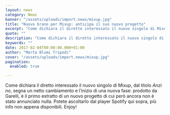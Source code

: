 ```yaml
---
layout: news
category: News
banner: "/assets/uploads/import.news/mixup.jpg"
title: "Nuovo brano per Mixup: anticipa il suo nuovo progetto"
excerpt: "Come dichiara il diretto interessato il nuovo singolo di Mixup, dal titolo Anzi no, segna un netto cambiamento e l’inizio di una nuova fase: prodotto da Garelli, è il primo estratto di un nuovo progetto di cui però ancora non è stato annunciato nulla. Potete ascoltarlo dal player Spotify qui sopra, più info non appena [&hellip"
quote: ""
description: "Come dichiara il diretto interessato il nuovo singolo di Mixup, dal titolo Anzi no, segna un netto cambiamento e l’inizio di una nuova fase: prodotto da Garelli, è il primo estratto di un nuovo progetto di cui però ancora non è stato annunciato nulla. Potete ascoltarlo dal player Spotify qui sopra, più info non appena [&hellip"
keywords: ""
date: 2017-02-04T00:00:00.000+01:00
author: "Marta Blumi Tripodi"
cover: "/assets/uploads/import.news/mixup.jpg"
pagination:
  enabled: true

---
```


Come dichiara il diretto interessato il nuovo singolo di Mixup, dal titolo _Anzi no_, segna un netto cambiamento e l’inizio di una nuova fase: prodotto da Garelli, è il primo estratto di un nuovo progetto di cui però ancora non è stato annunciato nulla. Potete ascoltarlo dal player Spotify qui sopra, più info non appena disponibili. Enjoy!